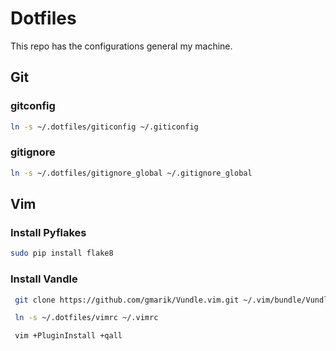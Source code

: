 Dotfiles
========

This repo has the configurations general my machine.

Git
---

### gitconfig

   ```sh
   ln -s ~/.dotfiles/giticonfig ~/.giticonfig
   ```

### gitignore

   ```sh
   ln -s ~/.dotfiles/gitignore_global ~/.gitignore_global
   ```


Vim
---

### Install Pyflakes

   ```sh
   sudo pip install flake8
   ```

### Install Vandle

   ```sh
    git clone https://github.com/gmarik/Vundle.vim.git ~/.vim/bundle/Vundle.vim

    ln -s ~/.dotfiles/vimrc ~/.vimrc

    vim +PluginInstall +qall
   ```
